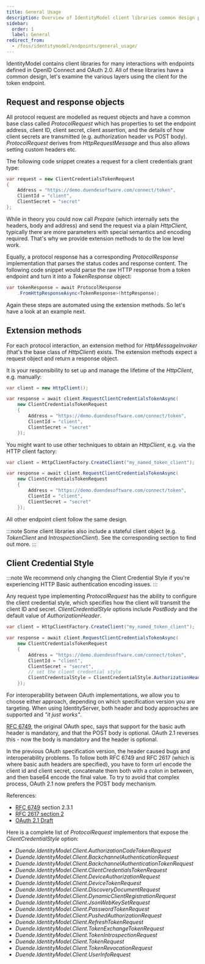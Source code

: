 ```yaml
---
title: General Usage
description: Overview of IdentityModel client libraries common design patterns and usage for OpenID Connect and OAuth 2.0 endpoint interactions.
sidebar:
  order: 1
  label: General
redirect_from:
  - /foss/identitymodel/endpoints/general_usage/
---
```



IdentityModel contains client libraries for many interactions with
endpoints defined in OpenID Connect and OAuth 2.0. All of these
libraries have a common design, let's examine the various layers using
the client for the token endpoint.

## Request and response objects


All protocol request are modelled as request objects and have a common
base class called *ProtocolRequest* which has properties to set the
endpoint address, client ID, client secret, client assertion, and the
details of how client secrets are transmitted (e.g. authorization header
vs POST body). *ProtocolRequest* derives from *HttpRequestMessage* and
thus also allows setting custom headers etc.

The following code snippet creates a request for a client credentials
grant type:

```cs
var request = new ClientCredentialsTokenRequest
{
    Address = "https://demo.duendesoftware.com/connect/token",
    ClientId = "client",
    ClientSecret = "secret"
};
```

While in theory you could now call *Prepare* (which internally sets the
headers, body and address) and send the request via a plain
*HttpClient*, typically there are more parameters with special semantics
and encoding required. That's why we provide extension methods to do
the low level work.

Equally, a protocol response has a corresponding *ProtocolResponse*
implementation that parses the status codes and response content. The
following code snippet would parse the raw HTTP response from a token
endpoint and turn it into a *TokenResponse* object:

```cs
var tokenResponse = await ProtocolResponse
    .FromHttpResponseAsync<TokenResponse>(httpResponse);
```

Again these steps are automated using the extension methods. So let's
have a look at an example next.

## Extension methods

For each protocol interaction, an extension method for
*HttpMessageInvoker* (that's the base class of *HttpClient*) exists.
The extension methods expect a request object and return a response
object.

It is your responsibility to set up and manage the lifetime of the
*HttpClient*, e.g. manually:

```cs
var client = new HttpClient();

var response = await client.RequestClientCredentialsTokenAsync(
    new ClientCredentialsTokenRequest
    {
        Address = "https://demo.duendesoftware.com/connect/token",
        ClientId = "client",
        ClientSecret = "secret"
    });
```

You might want to use other techniques to obtain an *HttpClient*, e.g.
via the HTTP client factory:

```cs
var client = HttpClientFactory.CreateClient("my_named_token_client");

var response = await client.RequestClientCredentialsTokenAsync(
    new ClientCredentialsTokenRequest
    {
        Address = "https://demo.duendesoftware.com/connect/token",
        ClientId = "client",
        ClientSecret = "secret"
    });
```

All other endpoint client follow the same design.

:::note
Some client libraries also include a stateful client object (e.g.
*TokenClient* and *IntrospectionClient*). See the corresponding section
to find out more.
:::

## Client Credential Style

:::note
We recommend only changing the Client Credential Style if you're experiencing
HTTP Basic authentication encoding issues.
:::


Any request type implementing *ProtocolRequest* has the ability to configure
the client credential style, which specifies how the client will transmit the client ID and secret.
*ClientCredentialStyle* options include *PostBody* and the default value of *AuthorizationHeader*.

```cs
var client = HttpClientFactory.CreateClient("my_named_token_client");

var response = await client.RequestClientCredentialsTokenAsync(
    new ClientCredentialsTokenRequest
    {
        Address = "https://demo.duendesoftware.com/connect/token",
        ClientId = "client",
        ClientSecret = "secret",
        // set the client credential style
        ClientCredentialStyle = ClientCredentialStyle.AuthorizationHeader
    });
```

For interoperability between OAuth implementations, we allow you to choose either approach, depending on which
specification version you are targeting. When using IdentityServer, both header and body approaches
are supported and _"it just works"_.

[RFC 6749](https://datatracker.ietf.org/doc/rfc6749/), the original OAuth spec, says that support for the basic auth header is mandatory, 
and that the POST body is optional. OAuth 2.1 reverses this - now the body is mandatory and the header is optional.

In the previous OAuth specification version, the header caused bugs and interoperability problems. To follow
both RFC 6749 and RFC 2617 (which is where basic auth headers are specified), you have to form url encode the client id and client secret, 
concatenate them both with a colon in between, and then base64 encode the final value. To try to avoid that complex process,
OAuth 2.1 now prefers the POST body mechanism.


References:

- [RFC 6749](https://datatracker.ietf.org/doc/rfc6749/) section 2.3.1
- [RFC 2617 section 2](https://www.rfc-editor.org/rfc/rfc2617#section-2)
- [OAuth 2.1 Draft](https://datatracker.ietf.org/doc/draft-ietf-oauth-v2-1/)

Here is a complete list of *ProtocolRequest* implementors that expose the *ClientCredentialStyle* option:

- *Duende.IdentityModel.Client.AuthorizationCodeTokenRequest*
- *Duende.IdentityModel.Client.BackchannelAuthenticationRequest*
- *Duende.IdentityModel.Client.BackchannelAuthenticationTokenRequest*
- *Duende.IdentityModel.Client.ClientCredentialsTokenRequest*
- *Duende.IdentityModel.Client.DeviceAuthorizationRequest*
- *Duende.IdentityModel.Client.DeviceTokenRequest*
- *Duende.IdentityModel.Client.DiscoveryDocumentRequest*
- *Duende.IdentityModel.Client.DynamicClientRegistrationRequest*
- *Duende.IdentityModel.Client.JsonWebKeySetRequest*
- *Duende.IdentityModel.Client.PasswordTokenRequest*
- *Duende.IdentityModel.Client.PushedAuthorizationRequest*
- *Duende.IdentityModel.Client.RefreshTokenRequest*
- *Duende.IdentityModel.Client.TokenExchangeTokenRequest*
- *Duende.IdentityModel.Client.TokenIntrospectionRequest*
- *Duende.IdentityModel.Client.TokenRequest*
- *Duende.IdentityModel.Client.TokenRevocationRequest*
- *Duende.IdentityModel.Client.UserInfoRequest*